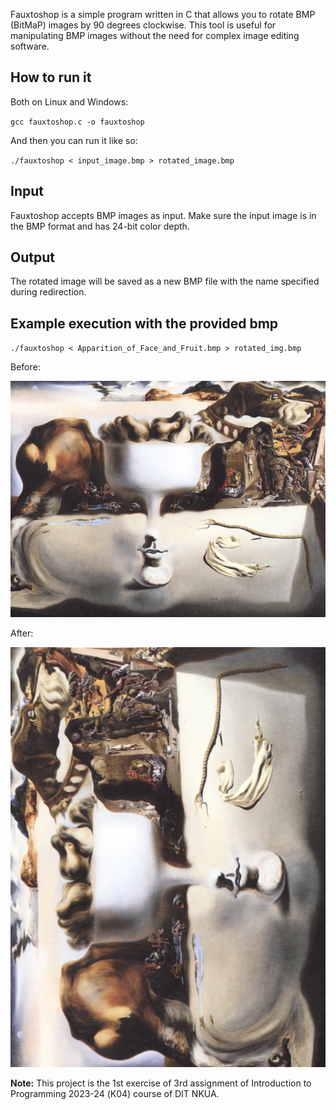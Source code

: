 Fauxtoshop is a simple program written in C that allows you to rotate BMP (BitMaP) images by 90 degrees clockwise. This tool is useful for manipulating BMP images without the need for complex image editing software.

## How to run it 

Both on Linux and Windows: 

`gcc fauxtoshop.c -o fauxtoshop`

And then you can run it like so:

`./fauxtoshop < input_image.bmp > rotated_image.bmp`

## Input 

Fauxtoshop accepts BMP images as input. Make sure the input image is in the BMP format and has 24-bit color depth.

## Output
The rotated image will be saved as a new BMP file with the name specified during redirection.

## Example execution with the provided bmp

`./fauxtoshop < Apparition_of_Face_and_Fruit.bmp > rotated_img.bmp`

Before:
<p align="center">

<img src="./Apparition_of_Face_and_Fruit.bmp">

</p>

After: <br>

<p align="center">

<img src="./rotated_img.bmp">

</p>

**Note:** This project is the 1st exercise of 3rd assignment of Introduction to Programming 2023-24 (Κ04) course of DIT NKUA.